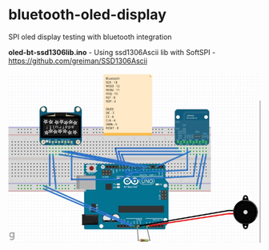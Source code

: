 # bluetooth-oled-display
SPI oled display testing with bluetooth integration

**oled-bt-ssd1306lib.ino** - Using ssd1306Ascii lib with SoftSPI - https://github.com/greiman/SSD1306Ascii

![image](oled-bluetooth-setup.jpg)